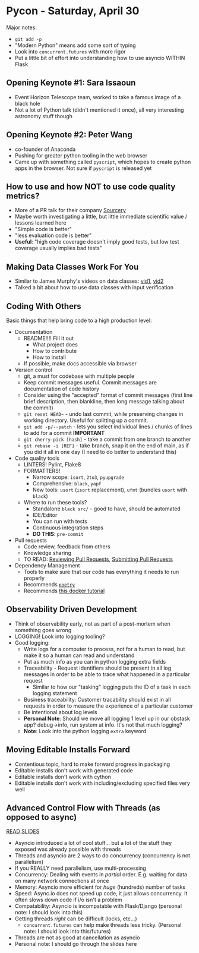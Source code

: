 # Pycon - Saturday, April 30

Major notes:

- `git add -p`
- "Modern Python" means add some sort of typing
- Look into `concurrent.futures` with more rigor
- Put a little bit of effort into understanding how to use asyncio WITHIN Flask

## Opening Keynote #1: Sara Issaoun

- Event Horizon Telescope team, worked to take a famous image of a black hole
- Not a lot of Python talk (didn't mentioned it once), all very interesting astronomy stuff though

## Opening Keynote #2: Peter Wang

- co-founder of Anaconda
- Pushing for greater python tooling in the web browser
- Came up with something called `pyscript`, which hopes to create python apps in the browser. Not sure if `pyscript` is released yet

## How to use and how NOT to use code quality metrics?

- More of a PR talk for their company [Sourcery](https://sourcery.ai/)
- Maybe worth investigating a little, but little immediate scientific value / lessons learned here
- "Simple code is better"
- "less evaluation code is better"
- **Useful**: "high code coverage doesn't imply good tests, but low test coverage usually implies bad tests"

## Making Data Classes Work For You

- Similar to James Murphy's videos on data classes: [vid1](https://www.youtube.com/watch?v=vBH6GRJ1REM), [vid2](https://www.youtube.com/watch?v=vCLetdhswMg)
- Talked a bit about how to use data classes with input verification

## Coding With Others

Basic things that help bring code to a high production level:

- Documentation
  - README!!!! Fill it out
    - What project does
    - How to contribute
    - How to install
  - If possible, make docs accessible via browser
- Version control
  - git, a must for codebase with multiple people
  - Keep commit messages useful. Commit messages are documentation of code history
  - Consider using the "accepted" format of commit messages (first line brief description, then blankline, then long message talking about the commit)
  - `git reset HEAD~` - undo last commit, while preserving changes in working directory. Useful for splitting up a commit.
  - `git add -p/--patch` - lets you select individual lines / chunks of lines to add for a commit **IMPORTANT**
  - `git cherry-pick [hash]` - take a commit from one branch to another
  - `git rebase -i [REF]` - take branch, snap it on the end of main, as if you did it all in one day (I need to do better to understand this)
- Code quality tools
  - LINTERS! Pylint, Flake8
  - FORMATTERS!
    - Narrow scope: `isort`, `2to3`, `pyupgrade`
    - Comprehensive: `black`, `yapf`
    - New tools: `usort` (`isort` replacement), `ufmt` (bundles `usort` with `black`)
  - Where to run these tools?
    - Standalone `black src/` - good to have, should be automated
    - IDE/Editor
    - You can run with tests
    - Continuous integration steps
    - **DO THIS**: `pre-commit`
- Pull requests
  - Code review, feedback from others
  - Knowledge sharing
  - TO READ: [Reviewing Pull Requests](https://chelseatroy.com/2019/12/18/reviewing-pull-requests/), [Submitting Pull Requests](https://chelseatroy.com/2019/12/13/async-collaboration-1-submitting-pull-requests/)
- Dependency Management
  - Tools to make sure that our code has everything it needs to run properly
  - Recommends [`poetry`](https://python-poetry.org/)
  - Recommends [this docker tutorial](https://pythonspeed.com/docker)

## Observability Driven Development

- Think of observability early, not as part of a post-mortem when something goes wrong
- LOGGING! Look into logging tooling?
- Good logging:
  - Write logs for a computer to process, not for a human to read, but make it so a human can read and understand
  - Put as much info as you can in python logging extra fields
  - Traceability - Request identifiers should be present in all log messages in order to be able to trace what happened in a particular request
    - Similar to how our "tasking" logging puts the ID of a task in each logging statement
  - Business traceability: Customer tracability should exist in all requests in order to measure the experience of a particular customer
  - Be intentional about log levels
  - **Personal Note**: Should we move all logging 1 level up in our obstask app? debug->info, run system at info. It's not that much logging?
  - **Note**: Look into the python logging `extra` keyword

## Moving Editable Installs Forward

- Contentious topic, hard to make forward progress in packaging
- Editable installs don't work with generated code
- Editable installs don't work with cython
- Editable installs don't work with including/excluding specified files very well

## Advanced Control Flow with Threads (as opposed to async)

[READ SLIDES](https://github.com/ajdavis/why-should-async-get-all-the-love)

- Asyncio introduced a lot of cool stuff... but a lot of the stuff they exposed was already possible with threads
- Threads and asyncio are 2 ways to do concurrency (concurrency is not parallelism)
- If you REALLY need parallelism, use multi-processing
- Concurrency: Dealing with events in *partial* order. E.g. waiting for data on many network connections at once
- Memory: Asyncio more efficient for *huge* (hundreds) number of tasks
- Speed: Async.io does not speed up code, it just allows concurrency. It often slows down code if i/o isn't a problem
- Compatability: Asyncio is incompatable with Flask/Django (personal note: I should look into this)
- Getting threads *right* can be difficult (locks, etc...)
  - `concurrent.futures` can help make threads less tricky. (Personal note: I should look into this/futures)
- Threads are not as good at cancellation as asyncio
- Personal note: I should go through the slides here
